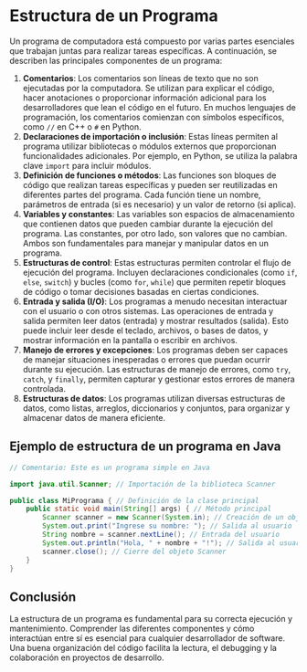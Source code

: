# Estructura de un Programa

Un programa de computadora está compuesto por varias partes esenciales que trabajan juntas para realizar tareas
específicas. A continuación, se describen las principales componentes de un programa:

1. **Comentarios**: Los comentarios son líneas de texto que no son ejecutadas por la computadora. Se utilizan para
   explicar el código, hacer anotaciones o proporcionar información adicional para los desarrolladores que lean el
   código en el futuro. En muchos lenguajes de programación, los comentarios comienzan con símbolos específicos, como
   `//` en C++ o `#` en Python.
2. **Declaraciones de importación o inclusión**: Estas líneas permiten al programa utilizar bibliotecas o módulos
   externos que proporcionan funcionalidades adicionales. Por ejemplo, en Python, se utiliza la palabra clave `import`
   para incluir módulos.
3. **Definición de funciones o métodos**: Las funciones son bloques de código que realizan tareas específicas y pueden
   ser reutilizadas en diferentes partes del programa. Cada función tiene un nombre, parámetros de entrada (si es
   necesario) y un valor de retorno (si aplica).
4. **Variables y constantes**: Las variables son espacios de almacenamiento que contienen datos que pueden cambiar
   durante la ejecución del programa. Las constantes, por otro lado, son valores que no cambian. Ambos son fundamentales
   para manejar y manipular datos en un programa.
5. **Estructuras de control**: Estas estructuras permiten controlar el flujo de ejecución del programa. Incluyen
   declaraciones condicionales (como `if`, `else`, `switch`) y bucles (como `for`, `while`) que permiten repetir
   bloques de código o tomar decisiones basadas en ciertas condiciones.
6. **Entrada y salida (I/O)**: Los programas a menudo necesitan interactuar con el usuario o con otros sistemas. Las
   operaciones de entrada y salida permiten leer datos (entrada) y mostrar resultados (salida). Esto puede incluir
   leer desde el teclado, archivos, o bases de datos, y mostrar información en la pantalla o escribir en archivos.
7. **Manejo de errores y excepciones**: Los programas deben ser capaces de manejar situaciones inesperadas o errores que
   puedan ocurrir durante su ejecución. Las estructuras de manejo de errores, como `try`, `catch`, y `finally`, permiten
   capturar y gestionar estos errores de manera controlada.
8. **Estructuras de datos**: Los programas utilizan diversas estructuras de datos, como listas, arreglos, diccionarios y
   conjuntos, para organizar y almacenar datos de manera eficiente.

## Ejemplo de estructura de un programa en Java

```java
// Comentario: Este es un programa simple en Java

import java.util.Scanner; // Importación de la biblioteca Scanner

public class MiPrograma { // Definición de la clase principal
    public static void main(String[] args) { // Método principal
        Scanner scanner = new Scanner(System.in); // Creación de un objeto Scanner para entrada de datos
        System.out.print("Ingrese su nombre: "); // Salida al usuario
        String nombre = scanner.nextLine(); // Entrada del usuario
        System.out.println("Hola, " + nombre + "!"); // Salida al usuario
        scanner.close(); // Cierre del objeto Scanner
    }
}
```

## Conclusión

La estructura de un programa es fundamental para su correcta ejecución y mantenimiento. Comprender las diferentes
componentes y cómo interactúan entre sí es esencial para cualquier desarrollador de software. Una buena organización del
código facilita la lectura, el debugging y la colaboración en proyectos de desarrollo.